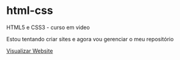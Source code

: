 # html-css
 HTML5 e CSS3 - curso em video 

 Estou tentando criar sites e agora vou gerenciar o meu repositório

<a href="https://nataliapalombo.github.io/html-css/desafios/d005/index.html"> Visualizar Website </a>